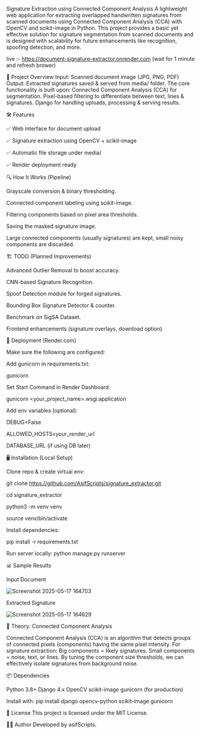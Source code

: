 Signature Extraction using Connected Component Analysis
A lightweight web application for extracting overlapped handwritten signatures from scanned documents using Connected Component Analysis (CCA) with OpenCV and scikit-image in Python.
This project provides a basic yet effective solution for signature segmentation from scanned documents and is designed with scalability for future enhancements like recognition, spoofing detection, and more.

live :- https://document-signature-extractor.onrender.com (wait for 1 minute and refresh brower)

📝 Project Overview
Input: Scanned document image (JPG, PNG, PDF)
Output: Extracted signatures saved & served from media/ folder.
The core functionality is built upon:
Connected Component Analysis (CCA) for segmentation.
Pixel-based filtering to differentiate between text, lines & signatures.
Django for handling uploads, processing & serving results.

🛠️ Features

✅ Web interface for document upload

✅ Signature extraction using OpenCV + scikit-image

✅ Automatic file storage under media/

✅ Render deployment ready

🔍 How It Works (Pipeline)

Grayscale conversion & binary thresholding.

Connected component labeling using scikit-image.

Filtering components based on pixel area thresholds.

Saving the masked signature image.

Large connected components (usually signatures) are kept, small noisy components are discarded.

🏗️ TODO (Planned Improvements)

 Advanced Outlier Removal to boost accuracy.
 
 CNN-based Signature Recognition.
 
 Spoof Detection module for forged signatures.
 
 Bounding Box Signature Detector & counter.
 
 Benchmark on SigSA Dataset.
 
 Frontend enhancements (signature overlays, download option).


🚀 Deployment (Render.com)

Make sure the following are configured:

Add gunicorn in requirements.txt:

gunicorn

Set Start Command in Render Dashboard:

gunicorn <your_project_name>.wsgi:application


Add env variables (optional):

DEBUG=False

ALLOWED_HOSTS=your_render_url

DATABASE_URL (if using DB later)


🖥️ Installation (Local Setup)

Clone repo & create virtual env:

git clone https://github.com/AsifScripts/signature_extractor.git

cd signature_extractor

python3 -m venv venv

source venv/bin/activate


Install dependencies:

pip install -r requirements.txt


Run server locally:
python manage.py runserver

📊 Sample Results

Input Document	

![Screenshot 2025-05-17 164703](https://github.com/user-attachments/assets/55c8927b-eaa6-4f9b-bd7e-2ea63477ca8b)


Extracted Signature

![Screenshot 2025-05-17 164629](https://github.com/user-attachments/assets/208f7dbb-68b1-44fe-a5b4-91509f2ab7d0)


🧠 Theory: Connected Component Analysis

Connected Component Analysis (CCA) is an algorithm that detects groups of connected pixels (components) having the same pixel intensity. For signature extraction:
Big components = likely signatures.
Small components = noise, text, or lines.
By tuning the component size thresholds, we can effectively isolate signatures from background noise.

📦 Dependencies

Python 3.8+
Django 4.x
OpenCV
scikit-image
gunicorn (for production)

Install with:
pip install django opencv-python scikit-image gunicorn

📄 License
This project is licensed under the MIT License.

👨‍💻 Author
Developed by asifScripts.
